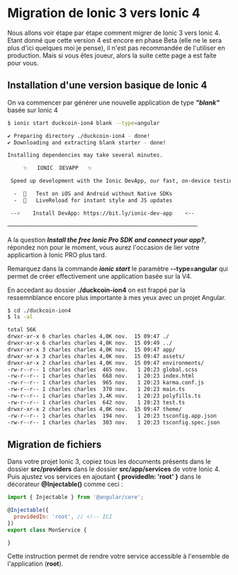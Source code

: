 # Migration de Ionic 3 vers Ionic 4

Nous allons voir étape par étape comment migrer de Ionic 3 vers Ionic 4. Etant donné que cette version 4 est encore en phase Beta \(elle ne le sera plus d'ici quelques moi je pense\), il n'est pas recommandée de l'utiliser en production. Mais si vous êtes joueur, alors la suite cette page a est faite pour vous.

## Installation d'une version basique de Ionic 4

On va commencer par générer une nouvelle application de type _**"blank"**_ basée sur Ionic 4

```bash
$ ionic start duckcoin-ion4 blank --type=angular

✔ Preparing directory ./duckcoin-ion4 - done!
✔ Downloading and extracting blank starter - done!

Installing dependencies may take several minutes.

     ✨   IONIC  DEVAPP   ✨

 Speed up development with the Ionic DevApp, our fast, on-device testing mobile app

  -  🔑   Test on iOS and Android without Native SDKs
  -  🚀   LiveReload for instant style and JS updates

 -->    Install DevApp: https://bit.ly/ionic-dev-app    <--

────────────────────────────────────────────────────────────

```

A la question _**Install the free Ionic Pro SDK and connect your app?**_, répondez non pour le moment, vous aurez l'occasion de lier votre applicartion à Ionic PRO plus tard.

Remarquez dans la commande _**ionic start**_ le paramètre **--type=angular** qui permet de créer effectivement une application basée sur la V4.

En accedant au dossier **./duckcoin-ion4** on est frappé par la ressemnblance encore plus importante à mes yeux avec un projet Angular.

```bash
$ cd ./duckcoin-ion4
$ ls -al

total 56K
drwxr-xr-x 6 charles charles 4,0K nov.  15 09:47 ./
drwxr-xr-x 6 charles charles 4,0K nov.  15 09:49 ../
drwxr-xr-x 3 charles charles 4,0K nov.  15 09:47 app/
drwxr-xr-x 3 charles charles 4,0K nov.  15 09:47 assets/
drwxr-xr-x 2 charles charles 4,0K nov.  15 09:47 environments/
-rw-r--r-- 1 charles charles  465 nov.   1 20:23 global.scss
-rw-r--r-- 1 charles charles  668 nov.   1 20:23 index.html
-rw-r--r-- 1 charles charles  965 nov.   1 20:23 karma.conf.js
-rw-r--r-- 1 charles charles  370 nov.   1 20:23 main.ts
-rw-r--r-- 1 charles charles 3,4K nov.   1 20:23 polyfills.ts
-rw-r--r-- 1 charles charles  642 nov.   1 20:23 test.ts
drwxr-xr-x 2 charles charles 4,0K nov.  15 09:47 theme/
-rw-r--r-- 1 charles charles  194 nov.   1 20:23 tsconfig.app.json
-rw-r--r-- 1 charles charles  303 nov.   1 20:23 tsconfig.spec.json

```

## Migration de fichiers

Dans votre projet Ionic 3, copiez tous les documents présents dans le dossier **src/providers** dans le dossier **src/app/services** de votre Ionic 4. Puis ajustez vos services en ajoutant **{ providedIn: 'root' }** dans le décorateur **@Injectable\(\)** comme ceci : 

```js
import { Injectable } from '@angular/core';

@Injectable({
  providedIn: 'root', // <!-- ICI
})
export class MonService {

}
```

Cette instruction permet de rendre votre service accessible à l'ensemble de l'application \(**root**\).



